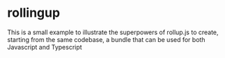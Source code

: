 # rollingup
This is a small example to illustrate the superpowers of rollup.js to create, starting from the same codebase, a bundle that can be used for both Javascript and Typescript
